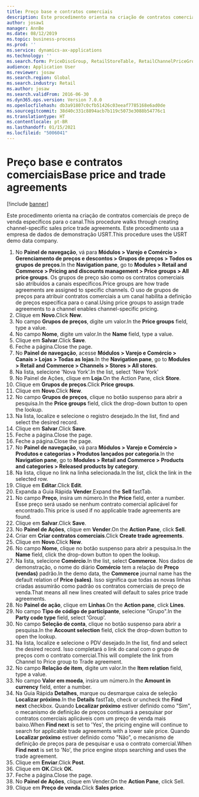 ```yaml
---
title: Preço base e contratos comerciais
description: Este procedimento orienta na criação de contratos comerciais de preço de venda específicos para o canal.
author: josaw1
manager: AnnBe
ms.date: 08/12/2019
ms.topic: business-process
ms.prod: ''
ms.service: dynamics-ax-applications
ms.technology: ''
ms.search.form: PriceDiscGroup, RetailStoreTable, RetailChannelPriceGroup, EcoResProductDetailsExtended, PriceDiscAdmTable, PriceDiscAdm
audience: Application User
ms.reviewer: josaw
ms.search.region: Global
ms.search.industry: Retail
ms.author: josaw
ms.search.validFrom: 2016-06-30
ms.dyn365.ops.version: Version 7.0.0
ms.openlocfilehash: db3a91807c0cfb51426c03eeaf7785168e6ad0de
ms.sourcegitcommit: 38d40c331c8894acb7b119c5073e3088b54776c1
ms.translationtype: HT
ms.contentlocale: pt-BR
ms.lasthandoff: 01/15/2021
ms.locfileid: "5006041"
---
```

# <a name="base-price-and-trade-agreements"></a><span data-ttu-id="61a47-103">Preço base e contratos comerciais</span><span class="sxs-lookup"><span data-stu-id="61a47-103">Base price and trade agreements</span></span>

[!include [banner](../includes/banner.md)]

<span data-ttu-id="61a47-104">Este procedimento orienta na criação de contratos comerciais de preço de venda específicos para o canal.</span><span class="sxs-lookup"><span data-stu-id="61a47-104">This procedure walks through creating channel-specific sales price trade agreements.</span></span> <span data-ttu-id="61a47-105">Este procedimento usa a empresa de dados de demonstração USRT.</span><span class="sxs-lookup"><span data-stu-id="61a47-105">This procedure uses the USRT demo data company.</span></span>

1. <span data-ttu-id="61a47-106">No **Painel de navegação**, vá para **Módulos > Varejo e Comércio > Gerenciamento de preços e descontos > Grupos de preços > Todos os grupos de preços**.</span><span class="sxs-lookup"><span data-stu-id="61a47-106">In the **Navigation pane**, go to **Modules > Retail and Commerce > Pricing and discounts management > Price groups > All price groups**.</span></span> <span data-ttu-id="61a47-107">Os grupos de preço são como os contratos comerciais são atribuídos a canais específicos.</span><span class="sxs-lookup"><span data-stu-id="61a47-107">Price groups are how trade agreements are assigned to specific channels.</span></span> <span data-ttu-id="61a47-108">O uso de grupos de preços para atribuir contratos comerciais a um canal habilita a definição de preços específica para o canal.</span><span class="sxs-lookup"><span data-stu-id="61a47-108">Using price groups to assign trade agreements to a channel enables channel-specific pricing.</span></span>  
2. <span data-ttu-id="61a47-109">Clique em **Novo**.</span><span class="sxs-lookup"><span data-stu-id="61a47-109">Click **New**.</span></span>
3. <span data-ttu-id="61a47-110">No campo **Grupos de preços**, digite um valor.</span><span class="sxs-lookup"><span data-stu-id="61a47-110">In the **Price groups** field, type a value.</span></span>
4. <span data-ttu-id="61a47-111">No campo **Nome**, digite um valor.</span><span class="sxs-lookup"><span data-stu-id="61a47-111">In the **Name** field, type a value.</span></span>
5. <span data-ttu-id="61a47-112">Clique em **Salvar**.</span><span class="sxs-lookup"><span data-stu-id="61a47-112">Click **Save**.</span></span>
6. <span data-ttu-id="61a47-113">Feche a página.</span><span class="sxs-lookup"><span data-stu-id="61a47-113">Close the page.</span></span>
7. <span data-ttu-id="61a47-114">No **Painel de navegação**, acesse **Módulos > Varejo e Comércio > Canais > Lojas > Todas as lojas**.</span><span class="sxs-lookup"><span data-stu-id="61a47-114">In the **Navigation pane**, go to **Modules > Retail and Commerce > Channels > Stores > All stores**.</span></span>
8. <span data-ttu-id="61a47-115">Na lista, selecione 'Nova York'.</span><span class="sxs-lookup"><span data-stu-id="61a47-115">In the list, select 'New York'</span></span>
9. <span data-ttu-id="61a47-116">No Painel de Ações, clique em **Loja**.</span><span class="sxs-lookup"><span data-stu-id="61a47-116">On the Action Pane, click **Store**.</span></span>
10. <span data-ttu-id="61a47-117">Clique em **Grupos de preços**.</span><span class="sxs-lookup"><span data-stu-id="61a47-117">Click **Price groups**.</span></span>
11. <span data-ttu-id="61a47-118">Clique em **Novo**.</span><span class="sxs-lookup"><span data-stu-id="61a47-118">Click **New**.</span></span>
12. <span data-ttu-id="61a47-119">No campo **Grupos de preços**, clique no botão suspenso para abrir a pesquisa.</span><span class="sxs-lookup"><span data-stu-id="61a47-119">In the **Price groups** field, click the drop-down button to open the lookup.</span></span>
13. <span data-ttu-id="61a47-120">Na lista, localize e selecione o registro desejado.</span><span class="sxs-lookup"><span data-stu-id="61a47-120">In the list, find and select the desired record.</span></span>
14. <span data-ttu-id="61a47-121">Clique em **Salvar**.</span><span class="sxs-lookup"><span data-stu-id="61a47-121">Click **Save**.</span></span>
15. <span data-ttu-id="61a47-122">Feche a página.</span><span class="sxs-lookup"><span data-stu-id="61a47-122">Close the page.</span></span>
16. <span data-ttu-id="61a47-123">Feche a página.</span><span class="sxs-lookup"><span data-stu-id="61a47-123">Close the page.</span></span>
17. <span data-ttu-id="61a47-124">No **Painel de navegação**, vá para **Módulos > Varejo e Comércio > Produtos e categorias > Produtos lançados por categoria**.</span><span class="sxs-lookup"><span data-stu-id="61a47-124">In the **Navigation pane**, go to **Modules > Retail and Commerce > Products and categories > Released products by category**.</span></span>
18. <span data-ttu-id="61a47-125">Na lista, clique no link na linha selecionada.</span><span class="sxs-lookup"><span data-stu-id="61a47-125">In the list, click the link in the selected row.</span></span>
19. <span data-ttu-id="61a47-126">Clique em **Editar**.</span><span class="sxs-lookup"><span data-stu-id="61a47-126">Click **Edit**.</span></span>
20. <span data-ttu-id="61a47-127">Expanda a Guia Rápida **Vender**.</span><span class="sxs-lookup"><span data-stu-id="61a47-127">Expand the **Sell** fastTab.</span></span>
21. <span data-ttu-id="61a47-128">No campo **Preço**, insira um número.</span><span class="sxs-lookup"><span data-stu-id="61a47-128">In the **Price** field, enter a number.</span></span> <span data-ttu-id="61a47-129">Esse preço será usado se nenhum contrato comercial aplicável for encontrado.</span><span class="sxs-lookup"><span data-stu-id="61a47-129">This price is used if no applicable trade agreements are found.</span></span>  
22. <span data-ttu-id="61a47-130">Clique em **Salvar**.</span><span class="sxs-lookup"><span data-stu-id="61a47-130">Click **Save**.</span></span>
23. <span data-ttu-id="61a47-131">No **Painel de Ações**, clique em **Vender**.</span><span class="sxs-lookup"><span data-stu-id="61a47-131">On the **Action Pane**, click **Sell**.</span></span>
24. <span data-ttu-id="61a47-132">Criar em **Criar contratos comerciais**.</span><span class="sxs-lookup"><span data-stu-id="61a47-132">Click **Create trade agreements**.</span></span>
25. <span data-ttu-id="61a47-133">Clique em **Novo**.</span><span class="sxs-lookup"><span data-stu-id="61a47-133">Click **New**.</span></span>
26. <span data-ttu-id="61a47-134">No campo **Nome**, clique no botão suspenso para abrir a pesquisa.</span><span class="sxs-lookup"><span data-stu-id="61a47-134">In the **Name** field, click the drop-down button to open the lookup.</span></span>
27. <span data-ttu-id="61a47-135">Na lista, selecione **Comércio**.</span><span class="sxs-lookup"><span data-stu-id="61a47-135">In the list, select **Commerce**.</span></span> <span data-ttu-id="61a47-136">Nos dados de demonstração, o nome do diário **Comércio** tem a relação de **Preço (vendas)** padrão.</span><span class="sxs-lookup"><span data-stu-id="61a47-136">In the demo data, the **Commerce** journal name has the default relation of **Price (sales)**.</span></span> <span data-ttu-id="61a47-137">Isso significa que todas as novas linhas criadas assumirão como padrão os contratos comerciais de preço de venda.</span><span class="sxs-lookup"><span data-stu-id="61a47-137">That means all new lines created will default to sales price trade agreements.</span></span>  
28. <span data-ttu-id="61a47-138">No **Painel de ação**, clique em **Linhas**.</span><span class="sxs-lookup"><span data-stu-id="61a47-138">On the **Action pane**, click **Lines**.</span></span>
29. <span data-ttu-id="61a47-139">No campo **Tipo de código de participante**, selecione "Grupo".</span><span class="sxs-lookup"><span data-stu-id="61a47-139">In the **Party code type** field, select 'Group'.</span></span>
30. <span data-ttu-id="61a47-140">No campo **Seleção de conta**, clique no botão suspenso para abrir a pesquisa.</span><span class="sxs-lookup"><span data-stu-id="61a47-140">In the **Account selection** field, click the drop-down button to open the lookup.</span></span>
31. <span data-ttu-id="61a47-141">Na lista, localize e selecione o PDV desejado.</span><span class="sxs-lookup"><span data-stu-id="61a47-141">In the list, find and select the desired record.</span></span> <span data-ttu-id="61a47-142">Isso completará o link do canal com o grupo de preços com o contrato comercial.</span><span class="sxs-lookup"><span data-stu-id="61a47-142">This will complete the link from Channel to Price group to Trade agreement.</span></span>  
32. <span data-ttu-id="61a47-143">No campo **Relação de item**, digite um valor.</span><span class="sxs-lookup"><span data-stu-id="61a47-143">In the **Item relation** field, type a value.</span></span>
33. <span data-ttu-id="61a47-144">No campo **Valor em moeda**, insira um número.</span><span class="sxs-lookup"><span data-stu-id="61a47-144">In the **Amount in currency** field, enter a number.</span></span>
34. <span data-ttu-id="61a47-145">Na Guia Rápida **Detalhes**, marque ou desmarque caixa de seleção **Localizar próximo**.</span><span class="sxs-lookup"><span data-stu-id="61a47-145">In the **Details** fastTab, check or uncheck the **Find next** checkbox.</span></span> <span data-ttu-id="61a47-146">Quando **Localizar próximo** estiver definido como "Sim", o mecanismo de definição de preços continuará a pesquisar por contratos comerciais aplicáveis com um preço de venda mais baixo.</span><span class="sxs-lookup"><span data-stu-id="61a47-146">When **Find next** is set to 'Yes', the pricing engine will continue to search for applicable trade agreements with a lower sale price.</span></span> <span data-ttu-id="61a47-147">Quando **Localizar próximo** estiver definido como "Não", o mecanismo de definição de preços para de pesquisar e usa o contrato comercial.</span><span class="sxs-lookup"><span data-stu-id="61a47-147">When **Find next** is set to 'No', the price engine stops searching and uses the trade agreement.</span></span>  
35. <span data-ttu-id="61a47-148">Clique em **Enviar**.</span><span class="sxs-lookup"><span data-stu-id="61a47-148">Click **Post**.</span></span>
36. <span data-ttu-id="61a47-149">Clique em **OK**.</span><span class="sxs-lookup"><span data-stu-id="61a47-149">Click **OK**.</span></span>
37. <span data-ttu-id="61a47-150">Feche a página.</span><span class="sxs-lookup"><span data-stu-id="61a47-150">Close the page.</span></span>
38. <span data-ttu-id="61a47-151">No **Painel de Ações**, clique em Vender.</span><span class="sxs-lookup"><span data-stu-id="61a47-151">On the **Action Pane**, click Sell.</span></span>
39. <span data-ttu-id="61a47-152">Clique em **Preço de venda**.</span><span class="sxs-lookup"><span data-stu-id="61a47-152">Click **Sales price**.</span></span>

